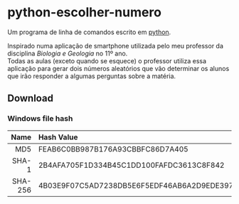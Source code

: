 # python-escolher-numero

Um programa de linha de comandos escrito em [python](https://www.python.org/).

Inspirado numa aplicação de smartphone utilizada pelo meu professor da disciplina *Biologia e Geologia* no 11º ano.  
Todas as aulas (exceto quando se esquece) o professor utiliza essa aplicação para gerar dois números aleatórios que vão determinar os alunos que irão responder a algumas perguntas sobre a matéria.

## Download

### Windows file hash

| Name | Hash Value |
| ---: | :--- |
| MD5 | FEAB6C0BB987B176A93CBBFC86D7A405 |
| SHA-1 | 2B4AFA705F1D334B45C1DD100FAFDC3613C8F842 |
| SHA-256 | 4B03E9F07C5AD7238DB5E6F5EDF46AB6A2D9EDE397737CA7BA82BD2790150AC8 |